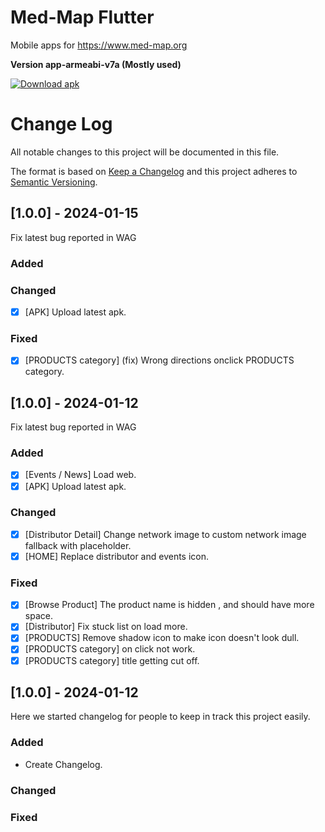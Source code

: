 # Med-Map Flutter

Mobile apps for https://www.med-map.org

<!-- BEGIN LATEST DOWNLOAD BUTTON -->
**Version app-armeabi-v7a (Mostly used)**

[![Download apk](https://custom-icon-badges.demolab.com/badge/-Download-blue?style=for-the-badge&logo=download&logoColor=white "Download apk")](https://raw.githubusercontent.com/CreatorB/flutter-medmap/dev/demo/app-armeabi-v7a-debug.apk)
<!-- END LATEST DOWNLOAD BUTTON -->

# Change Log
All notable changes to this project will be documented in this file.

The format is based on [Keep a Changelog](http://keepachangelog.com/)
and this project adheres to [Semantic Versioning](http://semver.org/).

## [1.0.0] - 2024-01-15

Fix latest bug reported in WAG

### Added

### Changed

- [x] [APK] Upload latest apk.

### Fixed

- [x] [PRODUCTS category] (fix) Wrong directions onclick PRODUCTS category.

## [1.0.0] - 2024-01-12

Fix latest bug reported in WAG

### Added

- [x] [Events / News] Load web.
- [x] [APK] Upload latest apk.

### Changed

- [x] [Distributor Detail] Change network image to custom network image fallback with placeholder.
- [x] [HOME] Replace distributor and events icon.

### Fixed

- [x] [Browse Product] The product name is hidden , and should have more space.
- [x] [Distributor] Fix stuck list on load more.
- [x] [PRODUCTS] Remove shadow icon to make icon doesn't look dull.
- [x] [PRODUCTS category] on click not work.
- [x] [PRODUCTS category] title getting cut off.

## [1.0.0] - 2024-01-12

Here we started changelog for people to keep in track this project easily.

### Added

- Create Changelog.

### Changed

### Fixed
